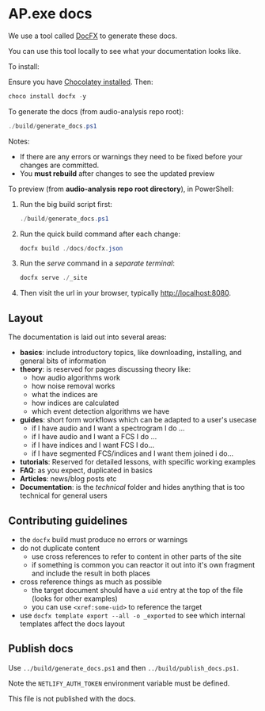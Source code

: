 # AP.exe docs

We use a tool called [DocFX](https://dotnet.github.io/docfx/tutorial/docfx_getting_started.html) to generate these docs.

You can use this tool locally to see what your documentation looks like.

To install:

Ensure you have [Chocolatey installed](https://chocolatey.org/install). Then:

```powershell
choco install docfx -y
```

To generate the docs (from audio-analysis repo root):

```powershell
./build/generate_docs.ps1
```

Notes:

- If there are any errors or warnings they need to be fixed before your changes are committed.
- You **must rebuild** after changes to see the updated preview

To preview (from **audio-analysis repo root directory**), in PowerShell:

1. Run the big build script first:
    ```powershell
    ./build/generate_docs.ps1
    ```
1. Run the quick build command after each change:
    ```powershell
    docfx build ./docs/docfx.json
    ```
1.  Run the _serve_ command in a _separate terminal_:

    ```powershell
    docfx serve ./_site
    ```
1. Then visit the url in your browser, typically <http://localhost:8080>.

## Layout

The documentation is laid out into several areas:

- **basics**: include introductory topics, like downloading, installing, and general bits of information
- **theory**: is reserved for pages discussing theory like:
    - how audio algorithms work
    - how noise removal works
    - what the indices are
    - how indices are calculated
    - which event detection algorithms we have
- **guides**: short form workflows which can be adapted to a user's usecase
    - if I have audio and I want a spectrogram I do ...
    - if I have audio and I want a FCS I do ...
    - if I have indices and I want FCS I do...
    - if I have segmented FCS/indices and I want them joined i do...
- **tutorials**: Reserved for detailed lessons, with specific working examples
- **FAQ**: as you expect, duplicated in basics
- **Articles**: news/blog posts etc
- **Documentation**: is the _technical_ folder and hides anything that is too technical for general users

## Contributing guidelines

- the `docfx` build must produce no errors or warnings
- do not duplicate content
    - use cross references to refer to content in other parts of the site
    - if something is common you can reactor it out into it's own fragment and
      include the result in both places
- cross reference things as much as possible
    - the target document should have a `uid` entry at the top of the file (looks for other examples)
    - you can use `<xref:some-uid>` to reference the target
- use `docfx template export --all -o _exported` to see which internal templates affect the docs layout

## Publish docs

Use `../build/generate_docs.ps1` and then `../build/publish_docs.ps1.`

Note the `NETLIFY_AUTH_TOKEN` environment variable must be defined.

This file is not published with the docs.
